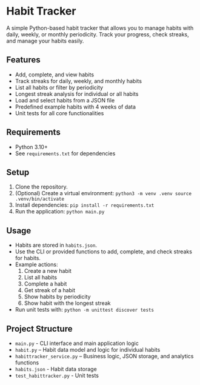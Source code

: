 # Habit Tracker

A simple Python-based habit tracker that allows you to manage habits with daily, weekly, or monthly periodicity. Track your progress, check streaks, and manage your habits easily.

## Features

- Add, complete, and view habits
- Track streaks for daily, weekly, and monthly habits
- List all habits or filter by periodicity
- Longest streak analysis for individual or all habits
- Load and select habits from a JSON file
- Predefined example habits with 4 weeks of data
- Unit tests for all core functionalities

## Requirements

- Python 3.10+
- See `requirements.txt` for dependencies

## Setup

1. Clone the repository.
2. \(Optional\) Create a virtual environment: `python3 -m venv .venv source .venv/bin/activate`
3. Install dependencies: `pip install -r requirements.txt`
4. Run the application: `python main.py`

## Usage

- Habits are stored in `habits.json`.
- Use the CLI or provided functions to add, complete, and check streaks for habits.
- Example actions:
    1. Create a new habit
    2. List all habits
    3. Complete a habit
    4. Get streak of a habit
    5. Show habits by periodicity
    6. Show habit with the longest streak
- Run unit tests with: `python -m unittest discover tests`

## Project Structure

- `main.py` - CLI interface and main application logic
- `habit.py` – Habit data model and logic for individual habits
- `habittracker_service.py` – Business logic, JSON storage, and analytics functions
- `habits.json` - Habit data storage
- `test_habittracker.py` - Unit tests
